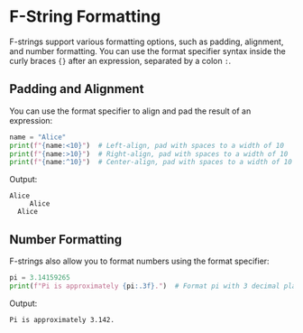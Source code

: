 # F-String Formatting

F-strings support various formatting options, such as padding, alignment, and number formatting. You can use the format specifier syntax inside the curly braces `{}` after an expression, separated by a colon `:`.

## Padding and Alignment

You can use the format specifier to align and pad the result of an expression:

```python
name = "Alice"
print(f"{name:<10}")  # Left-align, pad with spaces to a width of 10
print(f"{name:>10}")  # Right-align, pad with spaces to a width of 10
print(f"{name:^10}")  # Center-align, pad with spaces to a width of 10
```

Output:

```
Alice
     Alice
  Alice
```

## Number Formatting

F-strings also allow you to format numbers using the format specifier:

```python
pi = 3.14159265
print(f"Pi is approximately {pi:.3f}.")  # Format pi with 3 decimal places
```

Output:

```
Pi is approximately 3.142.
```
